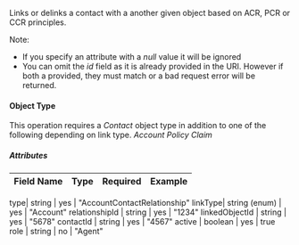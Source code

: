 Links or delinks a contact with a another given object based on ACR, PCR or CCR principles.

Note:
- If you specify an attribute with a *null* value it will be ignored
- You can omit the *id* field as it is already provided in the URI. However if both a provided, they must match or a bad request error will be returned.

#### Object Type ####

This operation requires a *Contact* object type in addition to one of the following depending on link type.
*Account*
*Policy*
*Claim*

##### Attributes #####


Field Name | Type | Required | Example
--- | --- | --- | ---

type| string | yes | "AccountContactRelationship"
linkType| string (enum) | yes | "Account"
relationshipId | string | yes | "1234"
linkedObjectId | string | yes | "5678"
contactId | string | yes | "4567"
active | boolean | yes | true
role | string | no | "Agent"
		